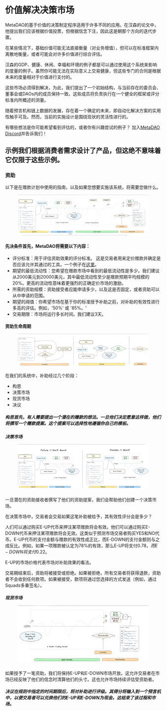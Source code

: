 # 价值解决决策市场
MetaDAO的基于价值的决策制定程序适用于许多不同的应用。在汉森的论文中，他提出我们应该根据价值投票，但根据信念下注，因此这是朝那个方向的迭代步骤。

在某些情况下，基础价值可能无法直接衡量（对业务增值），但可以在标准框架内离散地衡量，或者可能会对许多价值进行综合评估。

汉森的GDP、健康、休闲、幸福和环境的例子都是可以通过使用这个系统来影响的度量的例子。虽然你可能无法在实际意义上交易健康，但这些专门的合同是根据未来的度量相对于价值进行支付的。

这些市场必须得到解决，为此，我们提出了一个初始结构，与当前存在的委员会、董事会或DAOs内的成员保持一致。这些成员将负责执行在一个健全的框架或评分标准内所概述的测量。

随着预言机和链上数据的发展，存在着一个确定的未来，即自动化解决方案的实用性触手可及。然而，当前的实施设计是围绕现状的灵活性进行的。

有哪些想法是你可能希望看到评估的，或者你有兴趣尝试的例子？ 加入[MetaDAO Discord](https://discord.gg/metadao)并告诉我们！

## 示例我们根据消费者需求设计了产品，但这绝不意味着它仅限于这些示例。

### 资助
以下是在赠款计划中使用的指南，以及如果您想要实施该系统，将需要您做什么。

<figure><img src="../.gitbook/assets/grant-summary.png" alt="资助流程概述"><figcaption></figcaption></figure>

#### 先决条件首先，MetaDAO将需要以下内容：

- 评分标准：用于评估资助效果的评分标准。 这是交易者用来定价赠款并确定是否应该允许其通过的工具。一个例子在[这里](../examples/rubric.md)。
- 期望的最低流动性：您希望在赠款市场中看到的最低流动性是多少。我们建议从2000美元到20000美元，其中最低流动性至少是赠款预期平均规模的20%。更高的流动性意味着更强烈的正确定价市场的激励。
- 所需的资助规模：资助接受者应能申请多少，以及这是否固定，或者资助可以从中申请的范围。
- 期望的阈值：你希望市场在基于你的标准授予补助之前，对补助的有效性进行多高的评估。例如，'50%' 或 '85%。'
- 交易期限：市场将运行多长时间。我们建议3天。

#### 资助生命周期<figure><img src="../.gitbook/assets/grant-flow-chart.png" alt="资助决策市场的流程"><figcaption></figcaption></figure>
在我们的系统中，补助经过几个阶段：

- 构思
- 决策市场
- 现货市场
- 决议

##### 构思首先，有人需要提出一个潜在的赠款的想法。一旦他们决定愿意这样做，他们将撰写一个赠款提案。这个提案可以选择性地遵循你自己的模板。

##### 决策市场<figure><img src="../.gitbook/assets/grant-ideation-decision-market.png" alt="资助决策市场"><figcaption></figcaption></figure>
一旦潜在的资助接收者撰写了他们的资助提案，我们会帮助他们创建一个决策市场。

在决策市场中，交易者会交易如果这笔补助被给予，其有效性评分会是多少？

人们可以通过购买E-UP代币来押注某项赠款将会有效。他们可以通过购买E-DOWN代币来押注某项赠款将会无效。这类似于预测市场交易者购买YES和NO代币。E-UP代币的支付金额与赠款的有效性成正比，而E-DOWN的支付金额则与之成反比。例如，如果一项赠款被认定为78%的有效，那么E-UP将支付$0.78，而E-DOWN将支付$0.22。

E-UP的市场价格代表市场对补助效果的看法。

交易期结束后，资助将被接受或拒绝。如果被拒绝，所有交易者将获得退款，资助者不会收到任何款项。如果被接受，款项将通过您选择的方式发送（例如，通过Squads多重签名）。

##### 现货市场<figure><img src="../.gitbook/assets/grant-spot-evaluation.png" alt="现货市场与评估"><figcaption></figcaption></figure>
如果授予了一笔资助，我们将保持E-UP和E-DOWN市场开放。这允许交易者在市场已经反映了他们的信念时清算他们的头寸。这也允许市场持续评估受资助者。

##### 决议在规则中指定的时间期限后，将对补助进行评级。其得分将输入到一个预言机中，以便交易者可以兑换他们的E-UP和E-DOWN为现金。这结束了该过程和市场。
